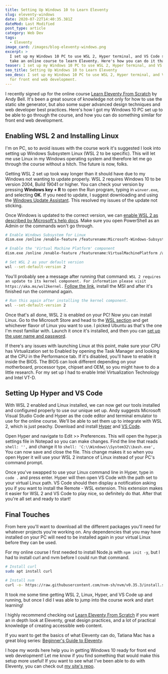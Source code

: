 ```yaml
---
title: Setting Up Windows 10 to Learn Eleventy
slug: eleventy-windows
date: 2020-07-22T14:40:35.381Z
dateMod: Last Modified
post_type: article
category: Web Dev
tags:
  - Eleventy
image_card: /images/blog-eleventy-windows.png
excerpt: >
  I set up my Windows 10 PC to use WSL 2, Hyper terminal, and VS Code so I could
  take an online course to learn Eleventy. Here's how you can do it that too.
teaser: I set up my Windows 10 PC to use WSL 2, Hyper terminal, and VS Code.
seo_title: Setting Up Windows 10 to Learn Eleventy
seo_desc: I set up my Windows 10 PC to use WSL 2, Hyper terminal, and VS Code
  for front end web development.
---
```

I recently signed up for the online course [Learn Eleventy From Scratch](https://piccalil.li/course/learn-eleventy-from-scratch/) by Andy Bell. It's been a great source of knowledge not only for how to use the static site generator, but also some super advanced design techniques and web developer best practices. Here's how I got my Windows 10 PC set up to be able to go through the course, and how you can do something similar for front end web development.

## Enabling WSL 2 and Installing Linux

I'm on PC, so to avoid issues with the course work it's suggested I look into setting up Windows Subsystem Linux (WSL 2 to be specific). This will let me use Linux in my Windows operating system and therefore let me go through the course without a hitch. The future is now, folks.

Getting WSL 2 set up took way longer than it should have due to my Windows not wanting to update properly. WSL 2 requires Windows 10 to be version 2004, Build 19041 or higher. You can check your version by pressing **Windows key + R** to open the Run program, typing in `winver.exe`, and selecting **OK**. If you need to update, I suggest downloading and using the [Windows Update Assistant](https://www.microsoft.com/en-us/software-download/windows10). This resolved my issues of the update not sticking.

Once Windows is updated to the correct version, we can [enable WSL 2 as described by Microsoft's help docs](https://docs.microsoft.com/en-us/windows/wsl/install-win10). Make sure you open PowerShell as an Admin or the commands won't go through.

```bash
# Enable Windows Subsystem for Linux
dism.exe /online /enable-feature /featurename:Microsoft-Windows-Subsystem-Linux /all /norestart

# Enable the 'Virtual Machine Platform' component
dism.exe /online /enable-feature /featurename:VirtualMachinePlatform /all /norestart

# Set WSL 2 as your default version
wsl --set-default-version 2
```

You'll probably see a message after running that command: `WSL 2 requires an update to its kernel component. For information please visit https://aka.ms/wsl2kernel.` [Follow the link](https://aka.ms/wsl2kernel), install the MSI and after it's finished run the command again.

```bash
# Run this again after installing the kernel component.
wsl --set-default-version 2
```

Once that's all done, WSL 2 is enabled on your PC! Now you can install Linux. Go to the Microsoft Store and head to the [WSL section](https://aka.ms/wslstore) and get whichever flavor of Linux you want to use. I picked Ubuntu as that's the one I'm most familiar with. Launch it once it's installed, and then you can [set up the user name and password](https://docs.microsoft.com/en-us/windows/wsl/user-support).

If there's any issues with launching Linux at this point, make sure your CPU has Virtualization set to Enabled by opening the Task Manager and looking at the CPU in the Performance tab. If it's disabled, you'll have to enable it inside the BIOS. The BIOS can look different depending on your motherboard, processor type, chipset and OEM, so you might have to do a little research. For my set up I had to enable Intel Virtualization Technology and Intel VT-D.

## Setting Up Hyper and VS Code

With WSL 2 enabled and Linux installed, we can now get our tools installed and configured properly to use our unique set up. Andy suggests Microsoft Visual Studio Code and Hyper as the code editor and terminal emulator to use for the online course. We'll be able to set them up to integrate with WSL 2, which is just peachy. Download and install [Hyper](https://hyper.is/) and [VS Code](https://code.visualstudio.com/).

Open Hyper and navigate to Edit >> Preferences. This will open the hyper.js settings file in Notepad so you can make changes. Find the line that reads `shell: '',` and change it to `shell: 'C:\\Windows\\System32\\bash.exe',` You can now save and close the file. This change makes it so when you open Hyper it will use your WSL 2 instance of Linux instead of your PC's command prompt.

Once you've swapped to use your Linux command line in Hyper, type in `code .` and press enter. Hyper will then open VS Code with the path set to your virtual Linux path. VS Code should then display a notification asking you if you want to install the Remote - WSL extension. This extension makes it easier for WSL 2 and VS Code to play nice, so definitely do that. After that you're all set and ready to start!

## Final Touches

From here you'll want to download all the different packages you'll need for whatever projects you're working on. Any dependencies that you may have installed on your PC will need to be installed again in your virtual Linux before they can be used.

For my online course I first needed to install Node.js with `npm init -y`, but I had to install curl and nvm before I could run that command.

```bash
# Install curl
sudo apt install curl

# Install nvm
curl -o- https://raw.githubusercontent.com/nvm-sh/nvm/v0.35.3/install.sh | bash
```

It took me some time getting WSL 2, Linux, Hyper, and VS Code up and running, but once I did I was able to jump into the course work and start learning!

I highly recommend checking out [Learn Eleventy From Scratch](https://piccalil.li/course/learn-eleventy-from-scratch/) if you want an in depth look at Eleventy, great design practices, and a lot of practical knowledge of creating accessible web content.

If you want to get the basics of what Eleventy can do, Tatiana Mac has a great blog series: [Beginner's Guide to Eleventy](https://tatianamac.com/posts/beginner-eleventy-tutorial-parti/).

I hope my words here help you in getting Windows 10 ready for front end web development! Let me know if you find something that would make this setup more useful! If you want to see what I've been able to do with Eleventy, you can check out [my site's repo](https://github.com/FatsackFails/fatsackfails).